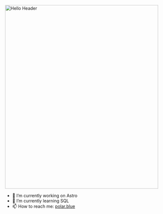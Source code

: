 <img src="https://raw.githubusercontent.com/xPolar/xPolar/master/header.svg" alt="Hello Header" width="500" height="600">

- 🔭 I’m currently working on Astro
- 🌱 I’m currently learning SQL
- 📫 How to reach me: [polar.blue](https://polar.blue)
